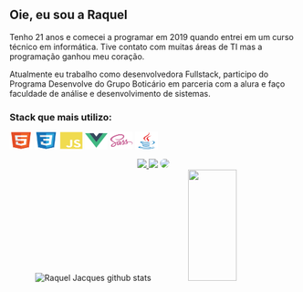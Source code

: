 ## Oie, eu sou a Raquel

Tenho 21 anos e comecei a programar em 2019 quando entrei em um curso técnico em informática. Tive contato com muitas áreas de TI mas a programação ganhou meu coração.

Atualmente eu trabalho como desenvolvedora Fullstack, participo do Programa Desenvolve do Grupo Boticário em parceria com a alura e faço faculdade de análise e desenvolvimento de sistemas.

 ### Stack que mais utilizo:
<div style="display: inline_block">
  <img align="center" alt="Rack-HTML" height="30" width="40" src="https://raw.githubusercontent.com/devicons/devicon/master/icons/html5/html5-original.svg">
  <img align="center" alt="Rack-CSS" height="30" width="40" src="https://raw.githubusercontent.com/devicons/devicon/master/icons/css3/css3-original.svg">
  <img align="center" alt="Rack-Js" height="30" width="40" src="https://raw.githubusercontent.com/devicons/devicon/master/icons/javascript/javascript-plain.svg">
  <img align="center" alt="Rack-Vue" height="30" width="40" src="https://raw.githubusercontent.com/devicons/devicon/master/icons/vuejs/vuejs-original.svg">
  <img align="center" alt="Rack-Sass" height="30" width="40" src="https://raw.githubusercontent.com/devicons/devicon/master/icons/sass/sass-original.svg">
  <img align="center" alt="Rack-Java" height="30" width="40" src="https://raw.githubusercontent.com/devicons/devicon/master/icons/java/java-original.svg">
</div>
 
<div align="center"> 
  <br>
  <a href="https://www.instagram.com/rack_jacks/" target="_blank"><img src="https://img.shields.io/badge/-Instagram-%23E4405F?style=for-the-badge&logo=instagram&logoColor=white"</a>
  <a href = "mailto:raquelv.jacques@gmail.com"> <img src="https://img.shields.io/badge/-Gmail-%23333?style=for-the-badge&logo=gmail&logoColor=white" target="_blank"></a>
  <a href="https://www.linkedin.com/in/raqueljacques/" target="_blank"><img src="https://img.shields.io/badge/-LinkedIn-%230077B5?style=for-the-badge&logo=linkedin&logoColor=white" style="border-radius: 30px" target="_blank"></a> 
    <br>
</div>

<div align="center">  
  <img width="49%" height="195px" src="https://github-readme-stats.vercel.app/api?username=raqueljacques&show_icons=true&count_private=true&hide_border=true&title_color=ff91a4&icon_color=ff91a4&text_color=c9d1d9&bg_color=0d1117" alt="Raquel Jacques github stats" /> 
  <img width="41%" height="195px" src="https://github-readme-stats.vercel.app/api/top-langs/?username=raqueljacques&layout=compact&hide_border=true&title_color=ff91a4&text_color=ff91a4&bg_color=0d1117" />
</div>
